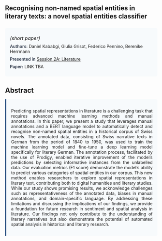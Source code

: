 
<style>    
    h2 {
        margin-top: 0;
        margin-bottom: 1.5rem;
        line-height: 1.3;
    }
    
    h3 {
        margin-top: 2rem;
        margin-bottom: 1rem;
        font-size: 1.4rem;
        font-weight:bold;
    }
    
    .metadata {
        background-color: #f7fafc;
        padding: 1rem;
        border-radius: 6px;
        margin-bottom: 2rem;
    }
    
    .metadata p {
        margin: 0.5rem 0;
    }
    
    .abstract {
        text-align: justify;
        padding: 1rem;
        background-color: #f7fafc;
        border-left: 4px solid #2c5282;
        border-radius: 0 6px 6px 0;
    }
    
    strong {
        color: #2d3748;
        font-weight: 600;
    }
</style>
<main role="main">
<h2>Recognising non-named spatial entities in literary texts: a novel spatial entities classifier</h2>

<section class="metadata">
<p style='font-size:1rem'><i>(short paper)</i></p>
<p><strong>Authors:</strong> Daniel Kababgi, Giulia Grisot, Federico Pennino, Berenike Herrmann</p>
<p><strong>Presented in</strong> <a href="/programme/#session2A">Session 2A: Literature</a></p>
<p><strong>Paper:</strong> LINK TBA</p>
</section>

<section>
<h3>Abstract</h3>
<div class="abstract">
<p>Predicting spatial representations in literature is a challenging task that requires advanced machine learning methods and manual annotations. In this paper, we present a study that leverages manual annotations and a BERT language model to automatically detect and recognise non-named spatial entities in a historical corpus of Swiss novels. The annotated data, consisting of Swiss narrative texts in German from the period of 1840 to 1950, was used to train the machine learning model and fine-tune a deep learning model specifically for literary German. The annotation process, facilitated by the use of Prodigy, enabled iterative improvement of the model’s predictions by selecting informative instances from the unlabelled data. Our evaluation metrics (F1 score) demonstrate the model’s ability to predict various categories of spatial entities in our corpus. This new method enables researchers to explore spatial representations in literary text, contributing both to digital humanities and literary studies. While our study shows promising results, we acknowledge challenges such as representativeness of the annotated data, biases in manual annotations, and domain-specific language. By addressing these limitations and discussing the implications of our findings, we provide a foundation for future research in sentiment and spatial analysis in literature. Our findings not only contribute to the understanding of literary narratives but also demonstrate the potential of automated spatial analysis in historical and literary research.</p>
</div>
</section>
</main>